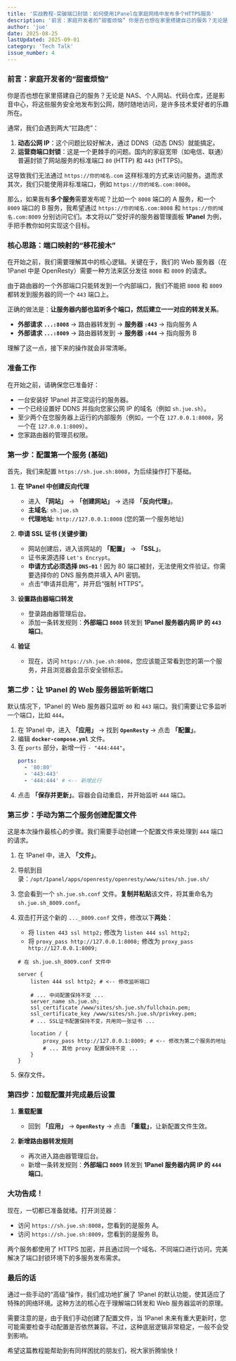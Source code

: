 ```yaml
---
title: '实战教程-突破端口封锁：如何使用1Panel在家庭网络中发布多个HTTPS服务'
description: '前言：家庭开发者的“甜蜜烦恼” 你是否也想在家里搭建自己的服务？无论是 NAS、个人网站、代码仓库，还是影音中心，将这些服务安全地发布到公网，随时随地访问，是许多技术爱好者的乐趣所在。 通常，我们会遇到两大“拦路虎”： 1.  动态公网IP：这个问题比较好解决，通过 DDNS（动态DNS）就能搞定。...'
author: 'jue'
date: 2025-08-25
lastUpdated: 2025-09-01
category: 'Tech Talk'
issue_number: 4
---
```


### 前言：家庭开发者的“甜蜜烦恼”

你是否也想在家里搭建自己的服务？无论是 NAS、个人网站、代码仓库，还是影音中心，将这些服务安全地发布到公网，随时随地访问，是许多技术爱好者的乐趣所在。

通常，我们会遇到两大“拦路虎”：

1.  **动态公网 IP**：这个问题比较好解决，通过 DDNS（动态 DNS）就能搞定。
2.  **运营商端口封锁**：这是一个更棘手的问题。国内的家庭宽带（如电信、联通）普遍封锁了网站服务的标准端口 `80` (HTTP) 和 `443` (HTTPS)。

这导致我们无法通过 `https://你的域名.com` 这样标准的方式来访问服务。退而求其次，我们只能使用非标准端口，例如 `https://你的域名.com:8008`。

那么，如果我有**多个服务**需要发布呢？比如一个 `8008` 端口的 A 服务，和一个 `8009` 端口的 B 服务，我希望通过 `https://你的域名.com:8008` 和 `https://你的域名.com:8009` 分别访问它们。本文将以广受好评的服务器管理面板 **1Panel** 为例，手把手教你如何实现这个目标。

### 核心思路：端口映射的“移花接木”

在开始之前，我们需要理解其中的核心逻辑。关键在于，我们的 Web 服务器（在 1Panel 中是 OpenResty）需要一种方法来区分发往 `8008` 和 `8009` 的请求。

由于路由器的一个外部端口只能转发到一个内部端口，我们不能把 `8008` 和 `8009` 都转发到服务器的同一个 `443` 端口上。

正确的做法是：**让服务器内部也监听多个端口，然后建立一一对应的转发关系**。

- **外部请求 `...:8008`** → 路由器转发到 → **服务器 `:443`** → 指向服务 A
- **外部请求 `...:8009`** → 路由器转发到 → **服务器 `:444`** → 指向服务 B

理解了这一点，接下来的操作就会非常清晰。

### 准备工作

在开始之前，请确保您已准备好：

- 一台安装好 1Panel 并正常运行的服务器。
- 一个已经设置好 DDNS 并指向您家公网 IP 的域名（例如 `sh.jue.sh`）。
- 至少两个在您服务器上运行的内部服务（例如，一个在 `127.0.0.1:8008`，另一个在 `127.0.0.1:8009`）。
- 您家路由器的管理员权限。

### 第一步：配置第一个服务 (基础)

首先，我们来配置 `https://sh.jue.sh:8008`，为后续操作打下基础。

1.  **在 1Panel 中创建反向代理**

    - 进入 **「网站」** → **「创建网站」** → 选择 **「反向代理」**。
    - **主域名**: `sh.jue.sh`
    - **代理地址**: `http://127.0.0.1:8008` (您的第一个服务地址)

2.  **申请 SSL 证书 (关键步骤)**

    - 网站创建后，进入该网站的 **「配置」** → **「SSL」**。
    - 证书来源选择 `Let's Encrypt`。
    - **申请方式必须选择 `DNS-01`**！因为 80 端口被封，无法使用文件验证。你需要选择你的 DNS 服务商并填入 API 密钥。
    - 点击“申请并启用”，并开启“强制 HTTPS”。

3.  **设置路由器端口转发**

    - 登录路由器管理后台。
    - 添加一条转发规则：**外部端口 `8008`** 转发到 **1Panel 服务器内网 IP 的 `443` 端口**。

4.  **验证**

    - 现在，访问 `https://sh.jue.sh:8008`，您应该能正常看到您的第一个服务，并且浏览器会显示安全锁标志。

### 第二步：让 1Panel 的 Web 服务器监听新端口

默认情况下，1Panel 的 Web 服务器只监听 `80` 和 `443` 端口。我们需要让它多监听一个端口，比如 `444`。

1.  在 1Panel 中，进入 **「应用」** → 找到 **`OpenResty`** → 点击 **「配置」**。
2.  编辑 **`docker-compose.yml`** 文件。
3.  在 `ports` 部分，新增一行 `- "444:444"`。
    ```yaml
    ports:
      - '80:80'
      - '443:443'
      - '444:444' # <-- 新增此行
    ```
4.  点击 **「保存并更新」**。容器会自动重启，并开始监听 `444` 端口。

### 第三步：手动为第二个服务创建配置文件

这是本次操作最核心的步骤。我们需要手动创建一个配置文件来处理到 `444` 端口的请求。

1.  在 1Panel 中，进入 **「文件」**。

2.  导航到目录：`/opt/1panel/apps/openresty/openresty/www/sites/sh.jue.sh/`

3.  您会看到一个 `sh.jue.sh.conf` 文件。**复制并粘贴**该文件，将其重命名为 `sh.jue.sh_8009.conf`。

4.  双击打开这个新的 `..._8009.conf` 文件，修改以下**两处**：

    - 将 `listen 443 ssl http2;` 修改为 `listen 444 ssl http2;`
    - 将 `proxy_pass http://127.0.0.1:8008;` 修改为 `proxy_pass http://127.0.0.1:8009;`

    <!-- end list -->

    ```nginx
    # 在 sh.jue.sh_8009.conf 文件中

    server {
        listen 444 ssl http2; # <-- 修改监听端口

        # ... 中间配置保持不变 ...
        server_name sh.jue.sh;
        ssl_certificate /www/sites/sh.jue.sh/fullchain.pem;
        ssl_certificate_key /www/sites/sh.jue.sh/privkey.pem;
        # ... SSL证书配置保持不变，共用同一张证书 ...

        location / {
            proxy_pass http://127.0.0.1:8009; # <-- 修改为第二个服务的地址
            # ... 其他 proxy 配置保持不变 ...
        }
    }
    ```

5.  保存文件。

### 第四步：加载配置并完成最后设置

1.  **重载配置**

    - 回到 **「应用」** → **`OpenResty`** → 点击 **「重载」**，让新配置文件生效。

2.  **新增路由器转发规则**

    - 再次进入路由器管理后台。
    - 新增一条转发规则：**外部端口 `8009`** 转发到 **1Panel 服务器内网 IP 的 `444` 端口**。

### 大功告成！

现在，一切都已准备就绪。打开浏览器：

- 访问 `https://sh.jue.sh:8008`，您看到的是服务 A。
- 访问 `https://sh.jue.sh:8009`，您看到的是服务 B。

两个服务都使用了 HTTPS 加密，并且通过同一个域名、不同端口进行访问，完美解决了端口封锁环境下的多服务发布需求。

### 最后的话

通过一些手动的“高级”操作，我们成功地扩展了 1Panel 的默认功能，使其适应了特殊的网络环境。这种方法的核心在于理解端口转发和 Web 服务器监听的原理。

需要注意的是，由于我们手动创建了配置文件，当 1Panel 未来有重大更新时，您可能需要检查手动配置是否依然兼容。不过，这种底层逻辑非常稳定，一般不会受到影响。

希望这篇教程能帮助到有同样困扰的朋友们，祝大家折腾愉快！
